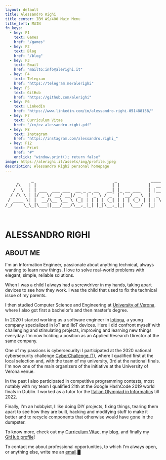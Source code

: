```yaml
---
layout: default
title: Alessandro Righi
title_center: IBM AS/400 Main Menu
title_left: MAIN
fn_keys:
  - key: F1
    text: Games
    href: "/games"
  - key: F2
    text: Blog
    href: "/blog"
  - key: F3
    text: Email
    href: "mailto:info@alerighi.it"
  - key: F4
    text: Telegram
    href: "https://telegram.me/alerighi"
  - key: F5
    text: GitHub
    href: "https://github.com/alerighi"
  - key: F6
    text: LinkedIn
    href: "https://www.linkedin.com/in/alessandro-righi-051488158/"
  - key: F7
    text: Curriculum Vitae
    href: "/cv/cv-alessandro-righi.pdf"
  - key: F8
    text: Instagram
    href: "https://instagram.com/alessandro.righi_"
  - key: F12
    text: Print
    href: "#"
    onclick: "window.print(); return false"
image: https://alerighi.it/assets/img/profile.jpeg
description: Alessandro Righi personal homepage
---
```


<pre class="big-screen-only">
          _                               _             _____  _       _     _ 
    /\   | |                             | |           |  __ \(_)     | |   (_)
   /  \  | | ___  ___ ___  __ _ _ __   __| |_ __ ___   | |__) |_  __ _| |__  _ 
  / /\ \ | |/ _ \/ __/ __|/ _` | '_ \ / _` | '__/ _ \  |  _  /| |/ _` | '_ \| |
 / ____ \| |  __/\__ \__ \ (_| | | | | (_| | | | (_) | | | \ \| | (_| | | | | |
/_/    \_\_|\___||___/___/\__,_|_| |_|\__,_|_|  \___/  |_|  \_\_|\__, |_| |_|_|
                                                                  __/ |        
                                                                 |___/         </pre>
<h1 class="small-screen-only">ALESSANDRO RIGHI</h1>

## ABOUT ME

I'm an Information Engineer, passionate about anything technical, always wanting to learn 
new things. I love to solve real-world problems with elegant, simple, reliable solutions.

When I was a child I always had a screwdriver in my hands, taking apart devices to see 
how they work. I was the child that used to fix the technical issue of my parents.

I then studied Computer Science and Engineering at [University of Verona](https://www.di.univr.it), 
where I also got first a bachelor's and then master's degree.

In 2020 I started working as a software engineer in [Iotinga](https://iotinga.it), a 
young company specialized in IoT and IIoT devices. Here I did confront myself with
challenging and stimulating projects, improving and learning new things everyday.
I'm now holding a position as an Applied Research Director at the same company.

One of my passions is cybersecurity: I participated at the 2020 national cybersecurity 
challenge [CyberChallenge.IT](https://cyberchallenge.it)), where I qualified first at 
the local selection and, with the team of my university, 3rd at the national finals. 
I'm now one of the main organizers of the initiative at the University of Verona venue.

In the past I also participated in competitive programming contests, most notably with 
my team I qualified 21th at the Google HashCode 2019 world finals in Dublin.
I worked as a tutor for the [Italian Olympiad in Informatics](https://olimpiadi-informatica.it) till 2022.
        
Finally, I'm an hobbyist, I like doing DIY projects, fixing things, tearing them apart to see how they
are built, hacking and modifying stuff to make it better and to recycle components that otherwise would 
have gone in the dumpster.

To know more, check out my [Curriculum Vitae](/cv/cv-alessandro-righi.pdf), my [blog](/blog), 
and finally my [GitHub profile](https://github.com/alerighi)!

To contact me about professional opportunities, to which I'm always open, or anything else, 
write me an [email](mailto:info@alerighi.it).<span class="blink big-screen-only">█</span>
